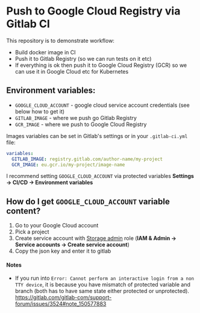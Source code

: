 # Push to Google Cloud Registry via Gitlab CI

This repository is to demonstrate workflow:
- Build docker image in CI
- Push it to Gitlab Registry (so we can run tests on it etc)
- If everything is ok then push it to Google Cloud Registry (GCR) so we can use it in Google Cloud etc for Kubernetes


## Environment variables:
  - `GOOGLE_CLOUD_ACCOUNT` - google cloud service account credentials (see below how to get it)
  - `GITLAB_IMAGE` - where we push go Gitlab Registry
  - `GCR_IMAGE` - where we push to Google Cloud Registry

Images variables can be set in Gitlab's settings or in your `.gitlab-ci.yml` file:
```yaml
variables:
  GITLAB_IMAGE: registry.gitlab.com/author-name/my-project
  GCR_IMAGE: eu.gcr.io/my-project/image-name
```

I recommend setting `GOOGLE_CLOUD_ACCOUNT` via protected variables **Settings -> CI/CD -> Environment variables**


## How do I get `GOOGLE_CLOUD_ACCOUNT` variable content?

1. Go to your Google Cloud account
2. Pick a project
3. Create service account with [Storage admin](https://cloud.google.com/container-registry/docs/access-control) role (**IAM & Admin -> Service accounts -> Create service account**)
4. Copy the json key and enter it to gitlab

#### Notes

- If you run into `Error: Cannot perform an interactive login from a non TTY device`, it is because you have mismatch of protected variable and branch (both has to have same state either protected or unprotected). https://gitlab.com/gitlab-com/support-forum/issues/3524#note_150577883
